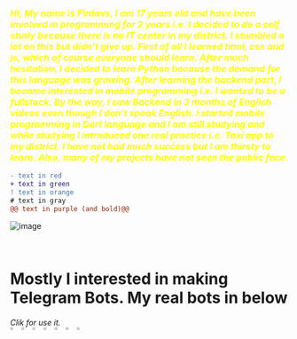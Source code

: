 
<h3 ><i style="color: yellow!important;"> Hi, My name is Firdavs, I am 17 years old and have been involved in programming for 2 years i.e. I decided to do a self study because there is no IT center in my 
district. I stumbled a lot on this but didn’t give up. First of all I learned html, css and js, which of course everyone should learn. After much hesitation, I decided 
to learn Python because the demand for this language was growing. After learning the backend part, I became interested in mobile programming i.e. I wanted to be a 
fullstack. By the way, I saw Backend in 3 months of English videos even though I don’t speak English. I started mobile programming in Dart language and I am still 
studying and while studying I introduced one real practice i.e. Taxi app to my district. I have not had much success but I am thirsty to learn. Also, many of my projects 
have not seen the public face. </i> </h3>

```diff
- text in red
+ text in green
! text in orange
# text in gray
@@ text in purple (and bold)@@
```
![image](https://user-images.githubusercontent.com/84655445/204247707-27a6b372-b5f4-4d62-b9fa-9f53d7a32596.png)

<br>
<h1>Mostly I interested in making Telegram Bots. My real bots in below</h1> 
<i>Clik for use it.</i>
<br>

<div style="display:flex">
<a href="https://t.me/orqa_fonni_kesuvchi_bot"> <img src="https://telegra.ph/file/b389a5d8f65ce447b9e5f.png"  width="48%" height="50%" /> </a>
<a href="https://t.me/pubg_nick_logo_bot"> <img src="https://telegra.ph/file/2896e0d5b44b17e0336c1.png"  width="48%" height="50%" /> </a>
<a href="https://t.me/text_to_font_bot"> <img src="https://telegra.ph/file/8bf15abc39a526de99ba8.png"  width="48%" height="50%" /> </a>
<a href="https://t.me/mockup_design_bot"> <img src="https://telegra.ph/file/955587a7d4ecdf55425a4.png"  width="48%" height="50%" /> </a>
<a href="https://t.me/karaoke_maker_bot"> <img src="https://telegra.ph/file/17891e5eabfa2a69e5480.png"  width="48%" height="50%" /> </a>
<a href="https://t.me/jilvador_bot"> <img src="https://telegra.ph/file/8e754147793a0738c60e8.png"  width="48%" height="50%" /> </a>
<a href="https://t.me/math_solver_robot"> <img src="https://telegra.ph/file/3e1deae86690d73f6935a.png"  width="48%" height="50%" /> </a>
</div>
